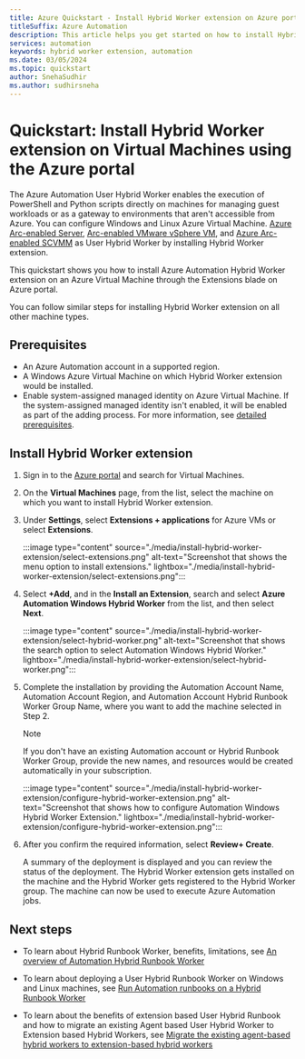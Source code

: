 ```yaml
---
title: Azure Quickstart - Install Hybrid Worker extension on Azure portal.
titleSuffix: Azure Automation
description: This article helps you get started on how to install Hybrid Worker extension on Azure portal.
services: automation
keywords: hybrid worker extension, automation
ms.date: 03/05/2024
ms.topic: quickstart
author: SnehaSudhir 
ms.author: sudhirsneha
---
```


# Quickstart: Install Hybrid Worker extension on Virtual Machines using the Azure portal

The Azure Automation User Hybrid Worker enables the execution of PowerShell and Python scripts directly on machines for managing guest workloads or as a gateway to environments that aren't accessible from Azure. You can configure Windows and Linux Azure Virtual Machine. [Azure Arc-enabled Server](../../azure-arc/servers/overview.md), [Arc-enabled VMware vSphere VM](../../azure-arc/vmware-vsphere/overview.md), and [Azure Arc-enabled SCVMM](../../azure-arc/system-center-virtual-machine-manager/overview.md) as User Hybrid Worker by installing Hybrid Worker extension.

This quickstart shows you how to install Azure Automation Hybrid Worker extension on an Azure Virtual Machine through the Extensions blade on Azure portal. 

You can follow similar steps for installing Hybrid Worker extension on all other machine types.  

## Prerequisites

- An Azure Automation account in a supported region.
- A Windows Azure Virtual Machine on which Hybrid Worker extension would be installed.
- Enable system-assigned managed identity on Azure Virtual Machine. If the system-assigned managed identity isn't enabled, it will be enabled as part of the adding process. For more information, see [detailed prerequisites](../extension-based-hybrid-runbook-worker-install.md).

## Install Hybrid Worker extension

1. Sign in to the [Azure portal](https://portal.azure.com) and search for Virtual Machines.
1. On the **Virtual Machines** page, from the list, select the machine on which you want to install Hybrid Worker extension.
1. Under **Settings**, select **Extensions + applications** for Azure VMs or select **Extensions**.

   :::image type="content" source="./media/install-hybrid-worker-extension/select-extensions.png" alt-text="Screenshot that shows the menu option to install extensions." lightbox="./media/install-hybrid-worker-extension/select-extensions.png":::

 1. Select **+Add**, and in the **Install an Extension**, search and select **Azure Automation Windows Hybrid Worker** from the list, and then select  **Next**.
 
    :::image type="content" source="./media/install-hybrid-worker-extension/select-hybrid-worker.png" alt-text="Screenshot that shows the search option to select Automation Windows Hybrid Worker." lightbox="./media/install-hybrid-worker-extension/select-hybrid-worker.png":::

1. Complete the installation by providing the Automation Account Name, Automation Account Region, and Automation Account Hybrid Runbook Worker Group Name, where you want to add the machine selected in Step 2.

   > [!NOTE]
   > If you don't have an existing Automation account or Hybrid Runbook Worker Group, provide the new names, and resources would be created automatically in your subscription.  
 
    :::image type="content" source="./media/install-hybrid-worker-extension/configure-hybrid-worker-extension.png" alt-text="Screenshot that shows how to configure Automation Windows Hybrid Worker Extension." lightbox="./media/install-hybrid-worker-extension/configure-hybrid-worker-extension.png":::
    
1. After you confirm the required information, select **Review+ Create**.

   A summary of the deployment is displayed and you can review the status of the deployment. The Hybrid Worker extension gets installed on the machine and the Hybrid Worker gets registered to the Hybrid Worker group. The machine can now be used to execute Azure Automation jobs.  

## Next steps

- To learn about Hybrid Runbook Worker, benefits, limitations, see [An overview of Automation Hybrid Runbook Worker](../automation-hybrid-runbook-worker.md)

- To learn about deploying a User Hybrid Runbook Worker on Windows and Linux machines, see [Run Automation runbooks on a Hybrid Runbook Worker](../automation-hrw-run-runbooks.md)

- To learn about the benefits of extension based User Hybrid Runbook and how to migrate an existing Agent based User Hybrid Worker to Extension based Hybrid Workers, see [Migrate the existing agent-based hybrid workers to extension-based hybrid workers](../migrate-existing-agent-based-hybrid-worker-to-extension-based-workers.md)

